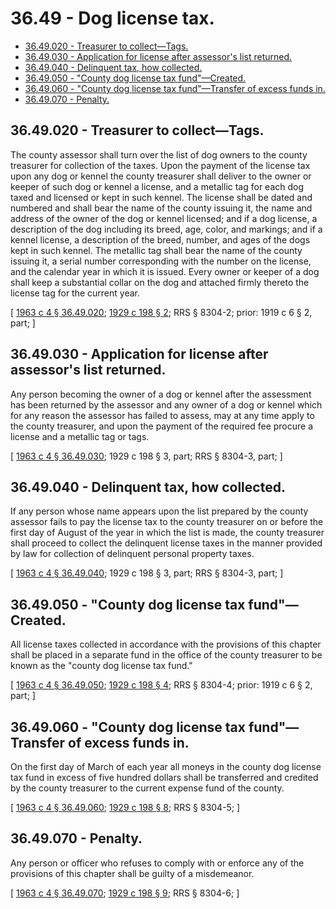 # 36.49 - Dog license tax.
* [36.49.020 - Treasurer to collect—Tags.](#3649020---treasurer-to-collecttags)
* [36.49.030 - Application for license after assessor's list returned.](#3649030---application-for-license-after-assessors-list-returned)
* [36.49.040 - Delinquent tax, how collected.](#3649040---delinquent-tax-how-collected)
* [36.49.050 - "County dog license tax fund"—Created.](#3649050---county-dog-license-tax-fundcreated)
* [36.49.060 - "County dog license tax fund"—Transfer of excess funds in.](#3649060---county-dog-license-tax-fundtransfer-of-excess-funds-in)
* [36.49.070 - Penalty.](#3649070---penalty)
## 36.49.020 - Treasurer to collect—Tags.
The county assessor shall turn over the list of dog owners to the county treasurer for collection of the taxes. Upon the payment of the license tax upon any dog or kennel the county treasurer shall deliver to the owner or keeper of such dog or kennel a license, and a metallic tag for each dog taxed and licensed or kept in such kennel. The license shall be dated and numbered and shall bear the name of the county issuing it, the name and address of the owner of the dog or kennel licensed; and if a dog license, a description of the dog including its breed, age, color, and markings; and if a kennel license, a description of the breed, number, and ages of the dogs kept in such kennel. The metallic tag shall bear the name of the county issuing it, a serial number corresponding with the number on the license, and the calendar year in which it is issued. Every owner or keeper of a dog shall keep a substantial collar on the dog and attached firmly thereto the license tag for the current year.

\[ [1963 c 4 § 36.49.020](https://leg.wa.gov/CodeReviser/documents/sessionlaw/1963c4.pdf?cite=1963%20c%204%20§%2036.49.020); [1929 c 198 § 2](https://leg.wa.gov/CodeReviser/documents/sessionlaw/1929c198.pdf?cite=1929%20c%20198%20§%202); RRS § 8304-2; prior: 1919 c 6 § 2, part; \]

## 36.49.030 - Application for license after assessor's list returned.
Any person becoming the owner of a dog or kennel after the assessment has been returned by the assessor and any owner of a dog or kennel which for any reason the assessor has failed to assess, may at any time apply to the county treasurer, and upon the payment of the required fee procure a license and a metallic tag or tags.

\[ [1963 c 4 § 36.49.030](https://leg.wa.gov/CodeReviser/documents/sessionlaw/1963c4.pdf?cite=1963%20c%204%20§%2036.49.030); 1929 c 198 § 3, part; RRS § 8304-3, part; \]

## 36.49.040 - Delinquent tax, how collected.
If any person whose name appears upon the list prepared by the county assessor fails to pay the license tax to the county treasurer on or before the first day of August of the year in which the list is made, the county treasurer shall proceed to collect the delinquent license taxes in the manner provided by law for collection of delinquent personal property taxes.

\[ [1963 c 4 § 36.49.040](https://leg.wa.gov/CodeReviser/documents/sessionlaw/1963c4.pdf?cite=1963%20c%204%20§%2036.49.040); 1929 c 198 § 3, part; RRS § 8304-3, part; \]

## 36.49.050 - "County dog license tax fund"—Created.
All license taxes collected in accordance with the provisions of this chapter shall be placed in a separate fund in the office of the county treasurer to be known as the "county dog license tax fund."

\[ [1963 c 4 § 36.49.050](https://leg.wa.gov/CodeReviser/documents/sessionlaw/1963c4.pdf?cite=1963%20c%204%20§%2036.49.050); [1929 c 198 § 4](https://leg.wa.gov/CodeReviser/documents/sessionlaw/1929c198.pdf?cite=1929%20c%20198%20§%204); RRS § 8304-4; prior: 1919 c 6 § 2, part; \]

## 36.49.060 - "County dog license tax fund"—Transfer of excess funds in.
On the first day of March of each year all moneys in the county dog license tax fund in excess of five hundred dollars shall be transferred and credited by the county treasurer to the current expense fund of the county.

\[ [1963 c 4 § 36.49.060](https://leg.wa.gov/CodeReviser/documents/sessionlaw/1963c4.pdf?cite=1963%20c%204%20§%2036.49.060); [1929 c 198 § 8](https://leg.wa.gov/CodeReviser/documents/sessionlaw/1929c198.pdf?cite=1929%20c%20198%20§%208); RRS § 8304-5; \]

## 36.49.070 - Penalty.
Any person or officer who refuses to comply with or enforce any of the provisions of this chapter shall be guilty of a misdemeanor.

\[ [1963 c 4 § 36.49.070](https://leg.wa.gov/CodeReviser/documents/sessionlaw/1963c4.pdf?cite=1963%20c%204%20§%2036.49.070); [1929 c 198 § 9](https://leg.wa.gov/CodeReviser/documents/sessionlaw/1929c198.pdf?cite=1929%20c%20198%20§%209); RRS § 8304-6; \]

